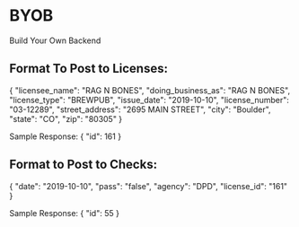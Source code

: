 # BYOB
Build Your Own Backend


## Format To Post to Licenses:
{
"licensee_name": "RAG N BONES",
"doing_business_as": "RAG N BONES",
"license_type": "BREWPUB",
"issue_date": "2019-10-10",
"license_number": "03-12289",
"street_address": "2695 MAIN STREET",
"city": "Boulder",
"state": "CO",
"zip": "80305"
}

Sample Response:
{
"id": 161
}


## Format to Post to Checks:

{
"date": "2019-10-10",
"pass": "false",
"agency": "DPD",
"license_id": "161"
}

Sample Response: 
{
"id": 55
}